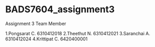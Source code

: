 # BADS7604_assignment3
Assignment 3
Team Member

1.Pongsarat C. 6310412018
2.Theethut N. 6310412021
3.Saranchai A. 6310412024
4.Krittipat C. 6420400001
